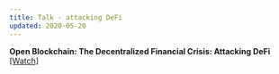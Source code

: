 ```yaml
---
title: Talk - attacking DeFi
updated: 2020-05-20
---
```


**Open Blockchain: The Decentralized Financial Crisis: Attacking DeFi**
[[Watch]](https://www.youtube.com/watch?v=bQVFMlLnv6o&t=1920s)